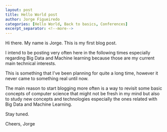 ```yaml
---
layout: post
title: Hello World post
author: Jorge Figueiredo
categories: [Hello World, Back to basics, Conferences]
excerpt_separator: <!--more-->
---
```



Hi there. My name is Jorge. This is my first blog post. 

<!--more-->

I intend to be posting very often here in the following times especially regarding Big Data and Machine learning because those are my current main technical interests.

This is something that I've been planning for quite a long time, however it never came to something real until now.

The main reason to start blogging more often is a way to revisit some basic concepts of computer science that might not be fresh in my mind but also to study new concepts and technologies especially the ones related with Big Data and Machine Learning.

Stay tuned.

Cheers,
Jorge